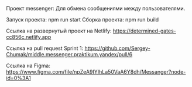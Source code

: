 Проект messenger:
Для обмена сообщениями между пользователями.

Запуск проекта: npm run start
Сборка проекта: npm run build

Ссылка на развернутый проект на Netlify: https://determined-gates-cc856c.netlify.app

Ссылка на pull request Sprint 1: https://github.com/Sergey-Chumak/middle.messenger.praktikum.yandex/pull/6

Ссылка на Figma:  https://www.figma.com/file/npZeA9IYIhLa50VaA6Y8dh/Messanger?node-id=0%3A1

